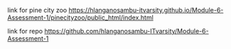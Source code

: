 link for pine city zoo
https://hlanganosambu-itvarsity.github.io/Module-6-Assessment-1/pinecityzoo/public_html/index.html

link for repo
https://github.com/hlanganosambu-ITvarsity/Module-6-Assessment-1
